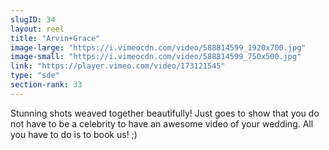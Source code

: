 ```yaml
---
slugID: 34 
layout: reel
title: "Arvin+Grace"
image-large: "https://i.vimeocdn.com/video/588814599_1920x700.jpg"
image-small: "https://i.vimeocdn.com/video/588814599_750x500.jpg"
link: "https://player.vimeo.com/video/173121545"
type: "sde"
section-rank: 33
---
```

Stunning shots weaved together beautifully! Just goes to show that you do not have to be a celebrity to have an awesome video of your wedding. All you have to do is to book us! ;)